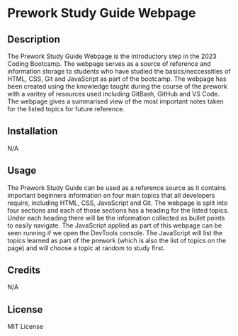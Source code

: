 # Prework Study Guide Webpage

## Description

The Prework Study Guide Webpage is the introductory step in the 2023 Coding Bootcamp. The webpage serves as a source of reference and information storage to students who have studied the basics/neccessities of HTML, CSS, Git and JavaScript as part of the bootcamp. The webpage has been created using the knowledge taught during the course of the prework with a varitey of resources used including GitBash, GitHub and VS Code. The webpage gives a summarised view of the most important notes taken for the listed topics for future reference. 

## Installation

N/A

## Usage

The Prework Study Guide can be used as a reference source as it contains important beginners information on four main topics that all developers require, including HTML, CSS, JavaScript and Git. 
The webpage is split into four sections and each of those sections has a heading for the listed topics. Under each heading there will be the information collected as bullet points to easily navigate. The JavaScript applied as part of this webpage can be seen running if we open the DevTools console. The JavaScript will list the topics learned as part of the prework (which is also the list of topics on the page) and will choose a topic at random to study first. 


## Credits

N/A

## License

MIT License

